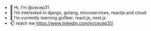 - 👋 Hi, I’m @cecep31
- 👀 I’m interested in django, golang, microservices, reactjs and cloud
- 🌱 I’m currently learning gofiber, react.js, next.js
- 📫 reach me https://www.linkedin.com/in/cecep31/
<!-- - 💞️ I’m looking to collaborate on ... -->


<!---
cecep31/cecep31 is a ✨ special ✨ repository because its `README.md` (this file) appears on your GitHub profile.
You can click the Preview link to take a look at your changes.
--->
